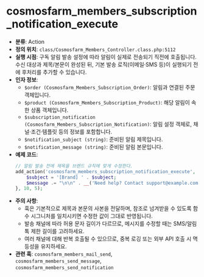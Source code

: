 ﻿# cosmosfarm_members_subscription_notification_execute

- **분류**: Action
- **정의 위치**: `class/Cosmosfarm_Members_Controller.class.php:5112`
- **실행 시점**: 구독 알림 발송 설정에 따라 알림이 실제로 전송되기 직전에 호출됩니다. 수신 대상과 제목/본문이 완성된 뒤, 기본 발송 로직(이메일·SMS 등)이 실행되기 전에 후처리를 추가할 수 있습니다.
- **인자 정보**:
  - `$order (Cosmosfarm_Members_Subscription_Order)`: 알림과 연결된 주문 객체입니다.
  - `$product (Cosmosfarm_Members_Subscription_Product)`: 해당 알림이 속한 상품 객체입니다.
  - `$subscription_notification (Cosmosfarm_Members_Subscription_Notification)`: 알림 설정 객체로, 채널·조건·템플릿 등의 정보를 포함합니다.
  - `$notification_subject (string)`: 준비된 알림 제목입니다.
  - `$notification_message (string)`: 준비된 알림 본문입니다.
- **예제 코드**:
  ```php
  // 알림 발송 전에 제목을 브랜드 규칙에 맞게 수정한다.
  add_action('cosmosfarm_members_subscription_notification_execute', function ($order, $product, $subscription_notification, &$subject, &$message) {
      $subject = '[Brand] ' . $subject;
      $message .= "\n\n" . __('Need help? Contact support@example.com', 'textdomain');
  }, 10, 5);
  ```
- **주의 사항**:
  - 훅은 기본적으로 제목과 본문의 사본을 전달하며, 참조로 넘겨받을 수 있도록 함수 시그니처를 일치시키면 수정한 값이 그대로 반영됩니다.
  - 발송 채널에 따라 허용 문자 길이가 다르므로, 메시지를 수정할 때는 SMS/알림톡 제한 길이를 고려하세요.
  - 여러 채널에 대해 반복 호출될 수 있으므로, 중복 로깅 또는 외부 API 호출 시 멱등성을 유지하세요.
- **관련 훅**: `cosmosfarm_members_mail_send`, `cosmosfarm_members_send_message`, `cosmosfarm_members_send_notification`
